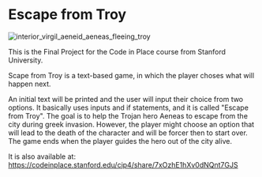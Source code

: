 # Escape from Troy

![interior_virgil_aeneid_aeneas_fleeing_troy](https://github.com/user-attachments/assets/06963bda-23c7-42a2-8fa5-3e098f2270a7)

This is the Final Project for the Code in Place course from Stanford University. 

Scape from Troy is a text-based game, in which the player choses what will happen next. 

An initial text will be printed and the user will input their choice from two options. It basically uses inputs and if statements, and it is called "Escape from Troy". The goal is to help the Trojan hero Aeneas to escape from the city during greek invasion. However, the player might choose an option that will lead to the death of the character and will be forcer then to start over. The game ends when the player guides the hero out of the city alive.

It is also available at: https://codeinplace.stanford.edu/cip4/share/7xOzhE1hXv0dNQnt7GJS

